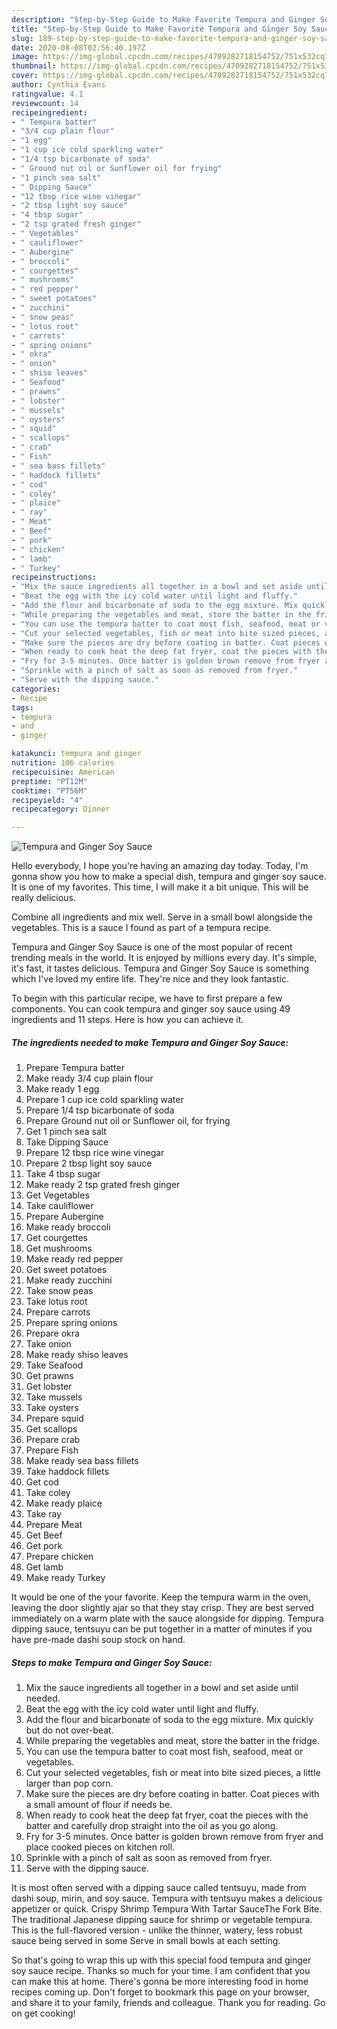 ```yaml
---
description: "Step-by-Step Guide to Make Favorite Tempura and Ginger Soy Sauce"
title: "Step-by-Step Guide to Make Favorite Tempura and Ginger Soy Sauce"
slug: 189-step-by-step-guide-to-make-favorite-tempura-and-ginger-soy-sauce
date: 2020-08-08T02:56:40.197Z
image: https://img-global.cpcdn.com/recipes/4709282718154752/751x532cq70/tempura-and-ginger-soy-sauce-recipe-main-photo.jpg
thumbnail: https://img-global.cpcdn.com/recipes/4709282718154752/751x532cq70/tempura-and-ginger-soy-sauce-recipe-main-photo.jpg
cover: https://img-global.cpcdn.com/recipes/4709282718154752/751x532cq70/tempura-and-ginger-soy-sauce-recipe-main-photo.jpg
author: Cynthia Evans
ratingvalue: 4.1
reviewcount: 14
recipeingredient:
- " Tempura batter"
- "3/4 cup plain flour"
- "1 egg"
- "1 cup ice cold sparkling water"
- "1/4 tsp bicarbonate of soda"
- " Ground nut oil or Sunflower oil for frying"
- "1 pinch sea salt"
- " Dipping Sauce"
- "12 tbsp rice wine vinegar"
- "2 tbsp light soy sauce"
- "4 tbsp sugar"
- "2 tsp grated fresh ginger"
- " Vegetables"
- " cauliflower"
- " Aubergine"
- " broccoli"
- " courgettes"
- " mushrooms"
- " red pepper"
- " sweet potatoes"
- " zucchini"
- " snow peas"
- " lotus root"
- " carrots"
- " spring onions"
- " okra"
- " onion"
- " shiso leaves"
- " Seafood"
- " prawns"
- " lobster"
- " mussels"
- " oysters"
- " squid"
- " scallops"
- " crab"
- " Fish"
- " sea bass fillets"
- " haddock fillets"
- " cod"
- " coley"
- " plaice"
- " ray"
- " Meat"
- " Beef"
- " pork"
- " chicken"
- " lamb"
- " Turkey"
recipeinstructions:
- "Mix the sauce ingredients all together in a bowl and set aside until needed."
- "Beat the egg with the icy cold water until light and fluffy."
- "Add the flour and bicarbonate of soda to the egg mixture. Mix quickly but do not over-beat."
- "While preparing the vegetables and meat, store the batter in the fridge."
- "You can use the tempura batter to coat most fish, seafood, meat or vegetables."
- "Cut your selected vegetables, fish or meat into bite sized pieces, a little larger than pop corn."
- "Make sure the pieces are dry before coating in batter. Coat pieces with a small amount of flour if needs be."
- "When ready to cook heat the deep fat fryer, coat the pieces with the batter and carefully drop straight into the oil as you go along."
- "Fry for 3-5 minutes. Once batter is golden brown remove from fryer and place cooked pieces on kitchen roll."
- "Sprinkle with a pinch of salt as soon as removed from fryer."
- "Serve with the dipping sauce."
categories:
- Recipe
tags:
- tempura
- and
- ginger

katakunci: tempura and ginger 
nutrition: 106 calories
recipecuisine: American
preptime: "PT12M"
cooktime: "PT56M"
recipeyield: "4"
recipecategory: Dinner

---
```



![Tempura and Ginger Soy Sauce](https://img-global.cpcdn.com/recipes/4709282718154752/751x532cq70/tempura-and-ginger-soy-sauce-recipe-main-photo.jpg)

Hello everybody, I hope you're having an amazing day today. Today, I'm gonna show you how to make a special dish, tempura and ginger soy sauce. It is one of my favorites. This time, I will make it a bit unique. This will be really delicious.

Combine all ingredients and mix well. Serve in a small bowl alongside the vegetables. This is a sauce I found as part of a tempura recipe.

Tempura and Ginger Soy Sauce is one of the most popular of recent trending meals in the world. It is enjoyed by millions every day. It's simple, it's fast, it tastes delicious. Tempura and Ginger Soy Sauce is something which I've loved my entire life. They're nice and they look fantastic.


To begin with this particular recipe, we have to first prepare a few components. You can cook tempura and ginger soy sauce using 49 ingredients and 11 steps. Here is how you can achieve it.

<!--inarticleads1-->

##### The ingredients needed to make Tempura and Ginger Soy Sauce:

1. Prepare  Tempura batter
1. Make ready 3/4 cup plain flour
1. Make ready 1 egg
1. Prepare 1 cup ice cold sparkling water
1. Prepare 1/4 tsp bicarbonate of soda
1. Prepare  Ground nut oil or Sunflower oil, for frying
1. Get 1 pinch sea salt
1. Take  Dipping Sauce
1. Prepare 12 tbsp rice wine vinegar
1. Prepare 2 tbsp light soy sauce
1. Take 4 tbsp sugar
1. Make ready 2 tsp grated fresh ginger
1. Get  Vegetables
1. Take  cauliflower
1. Prepare  Aubergine
1. Make ready  broccoli
1. Get  courgettes
1. Get  mushrooms
1. Make ready  red pepper
1. Get  sweet potatoes
1. Make ready  zucchini
1. Take  snow peas
1. Take  lotus root
1. Prepare  carrots
1. Prepare  spring onions
1. Prepare  okra
1. Take  onion
1. Make ready  shiso leaves
1. Take  Seafood
1. Get  prawns
1. Get  lobster
1. Take  mussels
1. Take  oysters
1. Prepare  squid
1. Get  scallops
1. Prepare  crab
1. Prepare  Fish
1. Make ready  sea bass fillets
1. Take  haddock fillets
1. Get  cod
1. Take  coley
1. Make ready  plaice
1. Take  ray
1. Prepare  Meat
1. Get  Beef
1. Get  pork
1. Prepare  chicken
1. Get  lamb
1. Make ready  Turkey


It would be one of the your favorite. Keep the tempura warm in the oven, leaving the door slightly ajar so that they stay crisp. They are best served immediately on a warm plate with the sauce alongside for dipping. Tempura dipping sauce, tentsuyu can be put together in a matter of minutes if you have pre-made dashi soup stock on hand. 

<!--inarticleads2-->

##### Steps to make Tempura and Ginger Soy Sauce:

1. Mix the sauce ingredients all together in a bowl and set aside until needed.
1. Beat the egg with the icy cold water until light and fluffy.
1. Add the flour and bicarbonate of soda to the egg mixture. Mix quickly but do not over-beat.
1. While preparing the vegetables and meat, store the batter in the fridge.
1. You can use the tempura batter to coat most fish, seafood, meat or vegetables.
1. Cut your selected vegetables, fish or meat into bite sized pieces, a little larger than pop corn.
1. Make sure the pieces are dry before coating in batter. Coat pieces with a small amount of flour if needs be.
1. When ready to cook heat the deep fat fryer, coat the pieces with the batter and carefully drop straight into the oil as you go along.
1. Fry for 3-5 minutes. Once batter is golden brown remove from fryer and place cooked pieces on kitchen roll.
1. Sprinkle with a pinch of salt as soon as removed from fryer.
1. Serve with the dipping sauce.


It is most often served with a dipping sauce called tentsuyu, made from dashi soup, mirin, and soy sauce. Tempura with tentsuyu makes a delicious appetizer or quick. Crispy Shrimp Tempura With Tartar SauceThe Fork Bite. The traditional Japanese dipping sauce for shrimp or vegetable tempura. This is the full-flavored version - unlike the thinner, watery, less robust sauce being served in some Serve in small bowls at each setting. 

So that's going to wrap this up with this special food tempura and ginger soy sauce recipe. Thanks so much for your time. I am confident that you can make this at home. There's gonna be more interesting food in home recipes coming up. Don't forget to bookmark this page on your browser, and share it to your family, friends and colleague. Thank you for reading. Go on get cooking!
